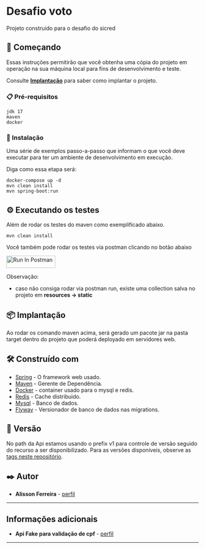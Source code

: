 # Desafio voto

Projeto construido para o desafio do sicred

## 🚀 Começando

Essas instruções permitirão que você obtenha uma cópia do projeto em operação na sua máquina local para fins de desenvolvimento e teste.

Consulte **[Implantação](#-implanta%C3%A7%C3%A3o)** para saber como implantar o projeto.

### 📋 Pré-requisitos

```
jdk 17
maven
docker
```

### 🔧 Instalação

Uma série de exemplos passo-a-passo que informam o que você deve executar para ter um ambiente de desenvolvimento em execução.

Diga como essa etapa será:

```
docker-compose up -d
mvn clean install
mvn spring-boot:run
```

## ⚙️ Executando os testes

Além de rodar os testes do maven como exemplificado abaixo.

```
mvn clean install
```
Você também pode rodar os testes via postman clicando no botão abaixo

[<img src="https://run.pstmn.io/button.svg" alt="Run In Postman" style="width: 128px; height: 32px;">](https://app.getpostman.com/run-collection/4262576-d1097e65-d685-4240-9089-73974c13c1ad?action=collection%2Ffork&source=rip_markdown&collection-url=entityId%3D4262576-d1097e65-d685-4240-9089-73974c13c1ad%26entityType%3Dcollection%26workspaceId%3D7f8b9790-cf5f-4faa-af64-4daddeb89665)

Observação:

- caso não consiga rodar via postman run, existe uma collection salva no projeto em **resources -> static**

## 📦 Implantação

Ao rodar os comando maven acima, será gerado um pacote jar na pasta target dentro do projeto que poderá deployado em servidores web.

## 🛠️ Construído com

* [Spring](https://start.spring.io/) - O framework web usado.
* [Maven](https://maven.apache.org/) - Gerente de Dependência.
* [Docker](https://www.docker.com/) -  container usado para o mysql e redis.
* [Redis](https://redis.io/) - Cache distribuido.
* [Mysql](https://www.mysql.com/) - Banco de dados.
* [Flyway](https://flywaydb.org/) - Versionador de banco de dados nas migrations.

## 📌 Versão

No path da Api estamos usando o prefix v1 para controle de versão seguido do recurso a ser disponibilizado. Para as versões disponíveis, observe as [tags neste repositório](https://github.com/ferreiralisson/desafio-votacao/tags).

## ✒️ Autor

* **Alisson Ferreira** - [perfil](https://github.com/ferreiralisson)

---

## Informações adicionais

* **Api Fake para validação de cpf** - [perfil](https://github.com/ferreiralisson/validator-api)

---
